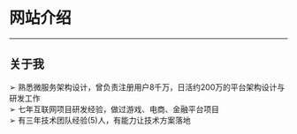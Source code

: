 # 网站介绍

---

## 关于我

➢ 熟悉微服务架构设计，曾负责注册用户8千万，日活约200万的平台架构设计与研发工作 <br/>
➢ 七年互联网项目研发经验，做过游戏、电商、金融平台项目<br/>
➢ 有三年技术团队经验(5)人，有能力让技术方案落地<br/>
